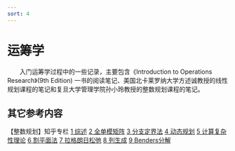 ```yaml
---
sort: 4
---
```


# 运筹学

&emsp;&emsp;入门运筹学过程中的一些记录，主要包含《Introduction to Operations Research》(9th Edition) 一书的阅读笔记、美国北卡莱罗纳大学方述诚教授的线性规划课程的笔记和复旦大学管理学院孙小玲教授的整数规划课程的笔记。

## 其它参考内容

【整数规划】知乎专栏 [1 综述](https://zhuanlan.zhihu.com/p/406262088) [2 全单模矩阵](https://zhuanlan.zhihu.com/p/408803563) [3 分支定界法](https://zhuanlan.zhihu.com/p/409444601) [4 动态规划](https://zhuanlan.zhihu.com/p/414337673) [5 计算复杂性理论](https://zhuanlan.zhihu.com/p/415173250) [6 割平面法](https://zhuanlan.zhihu.com/p/417036254) [7 拉格朗日松弛](https://zhuanlan.zhihu.com/p/428705440) [8 列生成](https://zhuanlan.zhihu.com/p/465048000) [9 Benders分解](https://zhuanlan.zhihu.com/p/428706477)